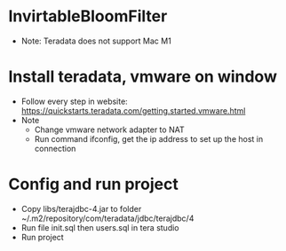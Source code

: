 # InvirtableBloomFilter

- Note: Teradata does not support Mac M1
# Install teradata, vmware on window 
- Follow every step in website: https://quickstarts.teradata.com/getting.started.vmware.html
- Note
    * Change vmware network adapter to NAT
    * Run command ifconfig, get the ip address to set up the host in connection

# Config and run project
- Copy libs/terajdbc-4.jar to folder ~/.m2/repository/com/teradata/jdbc/terajdbc/4
- Run file init.sql then users.sql in tera studio
- Run project 